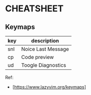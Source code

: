 # CHEATSHEET

## Keymaps

|key|description|
|---|---|
|<leader>snl|Noice Last Message|
|<leader>cp|Code preview|
|<leader>ud|Toogle Diagnostics|

Ref:
- [https://www.lazyvim.org/keymaps]


